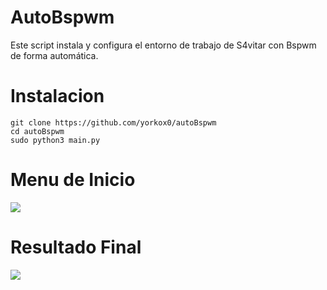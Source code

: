 # AutoBspwm
Este script instala y configura el entorno de trabajo de S4vitar con Bspwm de forma automática.

# Instalacion

```
git clone https://github.com/yorkox0/autoBspwm
cd autoBspwm
sudo python3 main.py
```

# Menu de Inicio

  <img src="https://i.imgur.com/5iSMXBV.png" />

# Resultado Final

  <img src="https://i.imgur.com/Eo1Zmft.png" />

